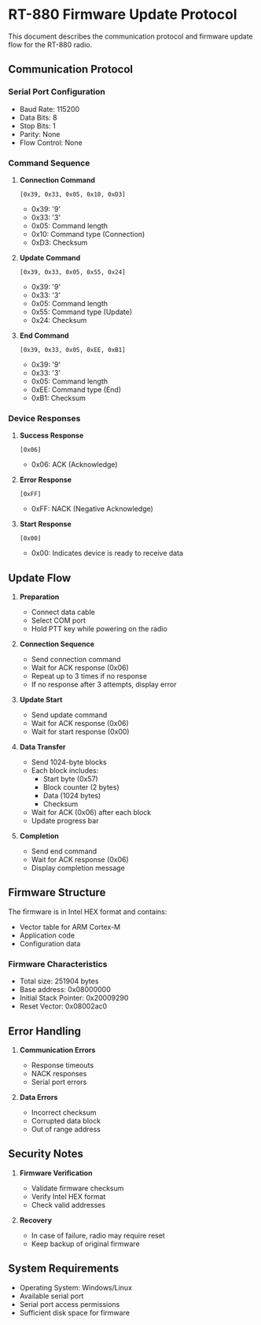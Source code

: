 # RT-880 Firmware Update Protocol

This document describes the communication protocol and firmware update flow for the RT-880 radio.

## Communication Protocol

### Serial Port Configuration
- Baud Rate: 115200
- Data Bits: 8
- Stop Bits: 1
- Parity: None
- Flow Control: None

### Command Sequence

1. **Connection Command**
   ```
   [0x39, 0x33, 0x05, 0x10, 0xD3]
   ```
   - 0x39: '9'
   - 0x33: '3'
   - 0x05: Command length
   - 0x10: Command type (Connection)
   - 0xD3: Checksum

2. **Update Command**
   ```
   [0x39, 0x33, 0x05, 0x55, 0x24]
   ```
   - 0x39: '9'
   - 0x33: '3'
   - 0x05: Command length
   - 0x55: Command type (Update)
   - 0x24: Checksum

3. **End Command**
   ```
   [0x39, 0x33, 0x05, 0xEE, 0xB1]
   ```
   - 0x39: '9'
   - 0x33: '3'
   - 0x05: Command length
   - 0xEE: Command type (End)
   - 0xB1: Checksum

### Device Responses

1. **Success Response**
   ```
   [0x06]
   ```
   - 0x06: ACK (Acknowledge)

2. **Error Response**
   ```
   [0xFF]
   ```
   - 0xFF: NACK (Negative Acknowledge)

3. **Start Response**
   ```
   [0x00]
   ```
   - 0x00: Indicates device is ready to receive data

## Update Flow

1. **Preparation**
   - Connect data cable
   - Select COM port
   - Hold PTT key while powering on the radio

2. **Connection Sequence**
   - Send connection command
   - Wait for ACK response (0x06)
   - Repeat up to 3 times if no response
   - If no response after 3 attempts, display error

3. **Update Start**
   - Send update command
   - Wait for ACK response (0x06)
   - Wait for start response (0x00)

4. **Data Transfer**
   - Send 1024-byte blocks
   - Each block includes:
     - Start byte (0x57)
     - Block counter (2 bytes)
     - Data (1024 bytes)
     - Checksum
   - Wait for ACK (0x06) after each block
   - Update progress bar

5. **Completion**
   - Send end command
   - Wait for ACK response (0x06)
   - Display completion message

## Firmware Structure

The firmware is in Intel HEX format and contains:
- Vector table for ARM Cortex-M
- Application code
- Configuration data

### Firmware Characteristics
- Total size: 251904 bytes
- Base address: 0x08000000
- Initial Stack Pointer: 0x20009290
- Reset Vector: 0x08002ac0

## Error Handling

1. **Communication Errors**
   - Response timeouts
   - NACK responses
   - Serial port errors

2. **Data Errors**
   - Incorrect checksum
   - Corrupted data block
   - Out of range address

## Security Notes

1. **Firmware Verification**
   - Validate firmware checksum
   - Verify Intel HEX format
   - Check valid addresses

2. **Recovery**
   - In case of failure, radio may require reset
   - Keep backup of original firmware

## System Requirements

- Operating System: Windows/Linux
- Available serial port
- Serial port access permissions
- Sufficient disk space for firmware 